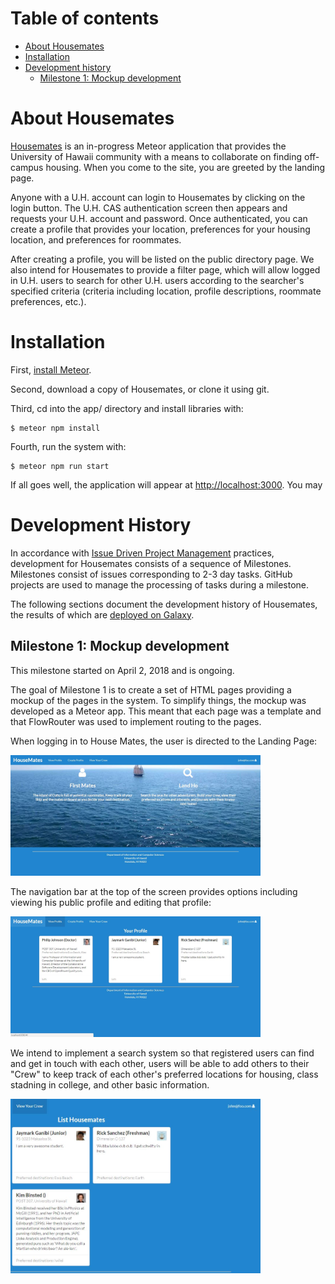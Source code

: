 # Table of contents

* [About Housemates](#about-housemates)
* [Installation](#installation)
* [Development history](#development-history)
  * [Milestone 1: Mockup development](#milestone-1-mockup-development)

# About Housemates

[Housemates](https://github.com/housemates) is an in-progress Meteor application that provides the University of Hawaii community with a means to collaborate on finding off-campus housing. When you come to the site, you are greeted by the landing page.

Anyone with a U.H. account can login to Housemates by clicking on the login button. The U.H. CAS authentication screen then appears and requests your U.H. account and password. Once authenticated, you can create a profile that provides your location, preferences for your housing location, and preferences for roommates.

After creating a profile, you will be listed on the public directory page. We also intend for Housemates to provide a filter page, which will allow logged in U.H. users to search for other U.H. users according to the searcher's specified criteria (criteria including location, profile descriptions, roommate preferences, etc.).

# Installation

First, [install Meteor](https://www.meteor.com/install).

Second, download a copy of Housemates, or clone it using git.
  
Third, cd into the app/ directory and install libraries with:

```
$ meteor npm install
```

Fourth, run the system with:

```
$ meteor npm run start
```

If all goes well, the application will appear at [http://localhost:3000](http://localhost:3000). You may 

# Development History

In accordance with [Issue Driven Project Management](http://courses.ics.hawaii.edu/ics314f16/modules/project-management/) practices, development for Housemates consists of a sequence of Milestones. Milestones consist of issues corresponding to 2-3 day tasks. GitHub projects are used to manage the processing of tasks during a milestone.  

The following sections document the development history of Housemates, the results of which are [deployed on Galaxy](http://housemates.meteorapp.com).

## Milestone 1: Mockup development

This milestone started on April 2, 2018 and is ongoing.

The goal of Milestone 1 is to create a set of HTML pages providing a mockup of the pages in the system. To simplify things, the mockup was developed as a Meteor app. This meant that each page was a template and that FlowRouter was used to implement routing to the pages. 

When logging in to House Mates, the user is directed to the Landing Page:

<img width="400px" src="images/LandingPage.JPG"/>

The navigation bar at the top of the screen provides options including viewing his public profile and editing that profile:

<img width="400px" src="images/ViewProfile.JPG"/>

We intend to implement a search system so that registered users can find and get in touch with each other, 
users will be able to add others to their "Crew" to keep track of each other's preferred locations for housing, class stadning in 
college, and other basic information.

<img width="400px" src="images/CrewView.JPG"/>
